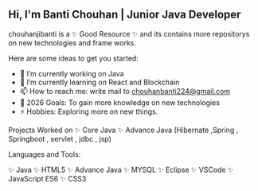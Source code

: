 Hi, I'm Banti Chouhan |  Junior Java Developer 
----------------------------------------------------------------------------

chouhanjibanti is a ✨ Good Resource ✨ and its contains more repositorys on new technologies and frame works.

Here are some ideas to get you started:

- 🔭 I’m currently working on Java
- 🌱 I’m currently learning on React and Blockchain
- 📫 How to reach me: write mail to chouhanbanti224@gmail.com
- 🥅 2026 Goals: To gain more knowledge on new technologies
- ⚡ Hobbies: Exploring more on new things.

Projects Worked on
✨ Core Java
✨ Advance Java (Hibernate ,Spring , Springboot , servlet , jdbc , jsp)


Languages and Tools:

✨ Java
✨ HTML5
✨ Advance Java
✨ MYSQL
✨ Eclipse
✨ VSCode
✨ JavaScript ES6
✨ CSS3






